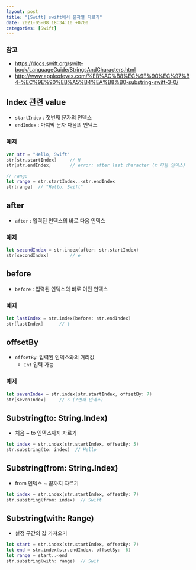 ```yaml
---
layout: post
title: "[Swift] swift에서 문자열 자르기"
date: 2021-05-08 18:34:10 +0700
categories: [Swift]
---
```


### 참고

-  https://docs.swift.org/swift-book/LanguageGuide/StringsAndCharacters.html
- http://www.appleofeyes.com/%EB%AC%B8%EC%9E%90%EC%97%B4-%EC%9E%90%EB%A5%B4%EA%B8%B0-substring-swift-3-0/

## Index 관련 value

- `startIndex` : 첫번째 문자의 인덱스
- `endIndex` : 마지막 문자 다음의 인덱스

### 예제

``` swift
var str = "Hello, Swift"
str[str.startIndex]		// H
str[str.endIndex]		// error: after last character (t 다음 인덱스)

// range 
let range = str.startIndex..<str.endIndex
str[range]	// "Hello, Swift"
```



## after

- `after` : 입력된 인덱스의 바로 다음 인덱스

### 예제

``` swift
let secondIndex = str.index(after: str.startIndex)
str[secondIndex]		// e
```



## before

- `before` : 입력된 인덱스의 바로 이전 인덱스

### 예제

``` swift
let lastIndex = str.index(before: str.endIndex)
str[lastIndex]		// t
```



## offsetBy

- `offsetBy`: 입력된 인덱스와의 거리값
  - `Int` 입력 가능

### 예제

``` swift
let sevenIndex = str.index(str.startIndex, offsetBy: 7)
str[sevenIndex]		// S (7번째 인덱스)
```



## Substring(to: String.Index)

- 처음 ~ to 인덱스까지 자르기

``` swift
let index = str.index(str.startIndex, offsetBy: 5)
str.substring(to: index)  // Hello
```



## Substring(from: String.Index)

- from 인덱스 ~ 끝까지 자르기

``` swift
let index = str.index(str.startIndex, offsetBy: 7)
str.substring(from: index)  // Swift
```



## Substring(with: Range)

- 설정 구간의 값 가져오기

``` swift
let start = str.index(str.startIndex, offsetBy: 7)
let end = str.index(str.endIndex, offsetBy: -6)
let range = start..<end
str.substring(with: range)  // Swif
```

